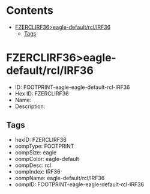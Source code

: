 



Contents
========

* [FZERCLIRF36>eagle-default/rcl/IRF36](#fzerclirf36eagle-defaultrclirf36)
	* [Tags](#tags)

# FZERCLIRF36>eagle-default/rcl/IRF36

- ID: FOOTPRINT-eagle-eagle-default-rcl-IRF36
- Hex ID: FZERCLIRF36
- Name: 
- Description: 

## Tags

- hexID: FZERCLIRF36
- oompType: FOOTPRINT
- oompSize: eagle
- oompColor: eagle-default
- oompDesc: rcl
- oompIndex: IRF36
- oompName: eagle-default/rcl/IRF36
- oompID: FOOTPRINT-eagle-eagle-default-rcl-IRF36
